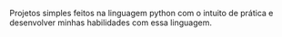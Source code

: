 Projetos simples feitos na linguagem python com o intuito de prática e desenvolver minhas habilidades com essa linguagem.
